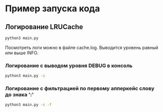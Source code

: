 # Пример запуска кода
## Логирование LRUCache
```bash
python3 main.py
```
Посмотреть логи можно в файле cache.log. Выводится уровень равный или выше INFO.
### Логирование с выводом уровня DEBUG в консоль
```bash
python3 main.py -s
```

### Логирование с фильтрацией по первому апперкейс слову до знака ':' 
```bash
python3 main.py -s -f
```